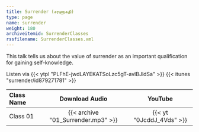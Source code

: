 ```yaml
---
title: Surrender (சரணாகதி)
type: page
name: surrender
weight: 180
archiveitemid: SurrenderClasses
rssfilename: SurrenderClasses.xml
---
```


This talk tells us about the value of surrender as an important qualification for gaining self-knowledge.

Listen via {{< ytpl "PLFhE-jwdLAYEKATSoLzc5gT-avlBJldSa" >}} {{< itunes "surrender/id879271781" >}}

Class Name | Download Audio | YouTube
:---|:---:|:---:
Class 01 | {{< archive "01_Surrender.mp3" >}} | {{< yt "0JcddJ_4Vds" >}}
